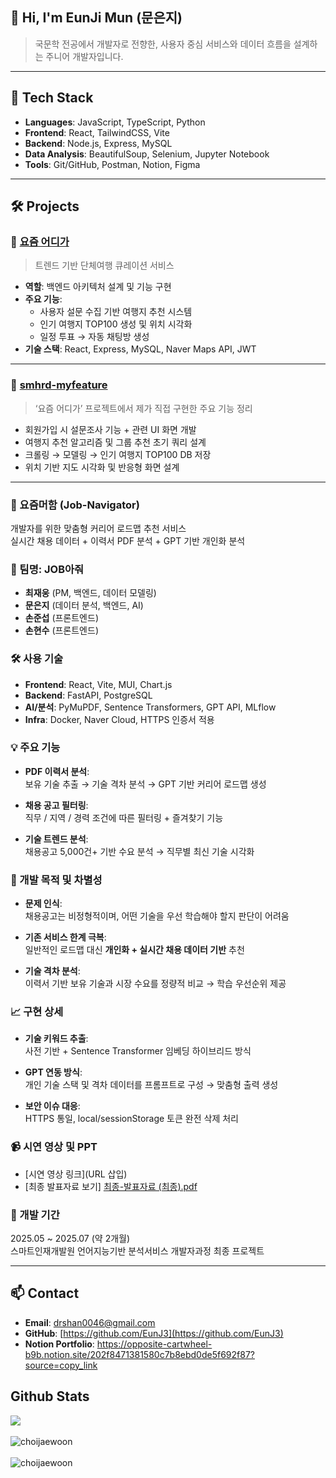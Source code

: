 ## 👋 Hi, I'm EunJi Mun (문은지)

> 국문학 전공에서 개발자로 전향한, 사용자 중심 서비스와 데이터 흐름을 설계하는 주니어 개발자입니다.

---

## 🔧 Tech Stack

- **Languages**: JavaScript, TypeScript, Python  
- **Frontend**: React, TailwindCSS, Vite  
- **Backend**: Node.js, Express, MySQL  
- **Data Analysis**: BeautifulSoup, Selenium, Jupyter Notebook  
- **Tools**: Git/GitHub, Postman, Notion, Figma

---

## 🛠️ Projects

### 📌 [요즘 어디가](https://github.com/rkdsan1013/smhrd-project)  
> 트렌드 기반 단체여행 큐레이션 서비스

- **역할**: 백엔드 아키텍처 설계 및 기능 구현
- **주요 기능**:
  - 사용자 설문 수집 기반 여행지 추천 시스템
  - 인기 여행지 TOP100 생성 및 위치 시각화
  - 일정 투표 → 자동 채팅방 생성
- **기술 스택**: React, Express, MySQL, Naver Maps API, JWT

---

### 📌 [smhrd-myfeature](https://github.com/EunJ3/smhrd-myfeature)  
> ‘요즘 어디가’ 프로젝트에서 제가 직접 구현한 주요 기능 정리

- 회원가입 시 설문조사 기능 + 관련 UI 화면 개발  
- 여행지 추천 알고리즘 및 그룹 추천 초기 쿼리 설계  
- 크롤링 → 모델링 → 인기 여행지 TOP100 DB 저장  
- 위치 기반 지도 시각화 및 반응형 화면 설계  

---

### 🧭 요즘머함 (Job-Navigator)  
개발자를 위한 맞춤형 커리어 로드맵 추천 서비스  
실시간 채용 데이터 + 이력서 PDF 분석 + GPT 기반 개인화 분석

### 👥 팀명: JOB아줘

- **최재웅** (PM, 백엔드, 데이터 모델링)  
- **문은지** (데이터 분석, 백엔드, AI)  
- **손준섭** (프론트엔드)  
- **손현수** (프론트엔드)  

### 🛠 사용 기술

- **Frontend**: React, Vite, MUI, Chart.js  
- **Backend**: FastAPI, PostgreSQL  
- **AI/분석**: PyMuPDF, Sentence Transformers, GPT API, MLflow  
- **Infra**: Docker, Naver Cloud, HTTPS 인증서 적용  

### 💡 주요 기능

- **PDF 이력서 분석**:  
  보유 기술 추출 → 기술 격차 분석 → GPT 기반 커리어 로드맵 생성  

- **채용 공고 필터링**:  
  직무 / 지역 / 경력 조건에 따른 필터링 + 즐겨찾기 기능  

- **기술 트렌드 분석**:  
  채용공고 5,000건+ 기반 수요 분석 → 직무별 최신 기술 시각화  

### 🎯 개발 목적 및 차별성

- **문제 인식**:  
  채용공고는 비정형적이며, 어떤 기술을 우선 학습해야 할지 판단이 어려움  

- **기존 서비스 한계 극복**:  
  일반적인 로드맵 대신 **개인화 + 실시간 채용 데이터 기반** 추천  

- **기술 격차 분석**:  
  이력서 기반 보유 기술과 시장 수요를 정량적 비교 → 학습 우선순위 제공  

### 📈 구현 상세

- **기술 키워드 추출**:  
  사전 기반 + Sentence Transformer 임베딩 하이브리드 방식  

- **GPT 연동 방식**:  
  개인 기술 스택 및 격차 데이터를 프롬프트로 구성 → 맞춤형 출력 생성  

- **보안 이슈 대응**:  
  HTTPS 통일, local/sessionStorage 토큰 완전 삭제 처리  

### 📹 시연 영상 및 PPT

- [시연 영상 링크](URL 삽입)  
- [최종 발표자료 보기] [최종-발표자료 (최종).pdf](https://github.com/user-attachments/files/21115503/-.pdf)


### 📆 개발 기간

2025.05 ~ 2025.07 (약 2개월)  
스마트인재개발원 언어지능기반 분석서비스 개발자과정 최종 프로젝트

---

## 📫 Contact

- **Email**: drshan0046@gmail.com  
- **GitHub**: [https://github.com/EunJ3](https://github.com/EunJ3)  
- **Notion Portfolio**: https://opposite-cartwheel-b9b.notion.site/202f8471381580c7b8ebd0de5f692f87?source=copy_link


## Github Stats

<div align="left"><img src="https://github-readme-stats.vercel.app/api?username=EunJ3&show_icons=true&count_private=true&hide_border=true" align="center" /></div>  

<br/>

<div align="left"><img src="https://github-readme-stats.vercel.app/api/top-langs?username=EunJ3&show_icons=true&locale=en&layout=compact" alt="choijaewoon" align="center" /></div>  

<br/>

<div align="left"><img src="https://github-readme-streak-stats.herokuapp.com/?user=EunJ3&" alt="choijaewoon" align="center" /></div>  

<br/>
